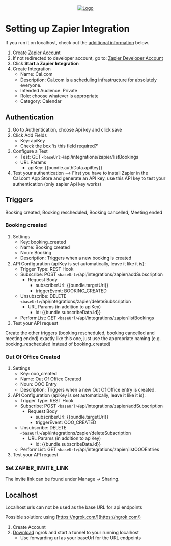 <!-- PROJECT LOGO -->
<div align="center">
  <a href="https://cal.com/enterprise">
    <img src="https://user-images.githubusercontent.com/8019099/133430653-24422d2a-3c8d-4052-9ad6-0580597151ee.png" alt="Logo">
  </a>
</div>

# Setting up Zapier Integration

If you run it on localhost, check out the [additional information](https://github.com/CarinaWolli/cal.com/edit/feat/zapier-app/packages/app-store/zapier/README.md#localhost) below.

1. Create [Zapier Account](https://zapier.com/sign-up?next=https%3A%2F%2Fdeveloper.zapier.com%2F)
2. If not redirected to developer account, go to: [Zapier Developer Account](https://developer.zapier.com)
3. Click **Start a Zapier Integration**
4. Create Integration
   - Name: Cal.com
   - Description: Cal.com is a scheduling infrastructure for absolutely everyone.
   - Intended Audience: Private
   - Role: choose whatever is appropriate
   - Category: Calendar

## Authentication

1. Go to Authentication, choose Api key and click save
2. Click Add Fields
   - Key: apiKey
   - Check the box ‘is this field required?’
3. Configure a Test
   - Test: GET `<baseUrl>`/api/integrations/zapier/listBookings
   - URL Params
     - apiKey: {{bundle.authData.apiKey}}
4. Test your authentication —> First you have to install Zapier in the Cal.com App Store and generate an API key, use this API key to test your authentication (only zapier Api key works)

## Triggers

Booking created, Booking rescheduled, Booking cancelled, Meeting ended

### Booking created

1. Settings
   - Key: booking_created
   - Name: Booking created
   - Noun: Booking
   - Description: Triggers when a new booking is created
2. API Configuration (apiKey is set automatically, leave it like it is):
   - Trigger Type: REST Hook
   - Subscribe: POST `<baseUrl>`/api/integrations/zapier/addSubscription
     - Request Body
       - subscriberUrl: {{bundle.targetUrl}}
       - triggerEvent: BOOKING_CREATED
   - Unsubscribe: DELETE `<baseUrl>`/api/integrations/zapier/deleteSubscription
     - URL Params (in addition to apiKey)
       - id: {{bundle.subscribeData.id}}
   - PerformList: GET `<baseUrl>`/api/integrations/zapier/listBookings
3. Test your API request

Create the other triggers (booking rescheduled, booking cancelled and meeting ended) exactly like this one, just use the appropriate naming (e.g. booking_rescheduled instead of booking_created)

### Out Of Office Created

1. Settings
   - Key: ooo_created
   - Name: Out Of Office Created
   - Noun: OOO Entry
   - Description: Triggers when a new Out Of Office entry is created. 
2. API Configuration (apiKey is set automatically, leave it like it is):
   - Trigger Type: REST Hook
   - Subscribe: POST `<baseUrl>`/api/integrations/zapier/addSubscription
     - Request Body
       - subscriberUrl: {{bundle.targetUrl}}
       - triggerEvent: OOO_CREATED
   - Unsubscribe: DELETE `<baseUrl>`/api/integrations/zapier/deleteSubscription
     - URL Params (in addition to apiKey)
       - id: {{bundle.subscribeData.id}}
   - PerformList: GET `<baseUrl>`/api/integrations/zapier/listOOOEntries
3. Test your API request


### Set ZAPIER_INVITE_LINK

The invite link can be found under Manage → Sharing.

## Localhost

Localhost urls can not be used as the base URL for api endpoints

Possible solution: using [https://ngrok.com/](https://ngrok.com/)

1. Create Account
2. [Download](https://ngrok.com/download) ngrok and start a tunnel to your running localhost
   - Use forwarding url as your baseUrl for the URL endpoints
